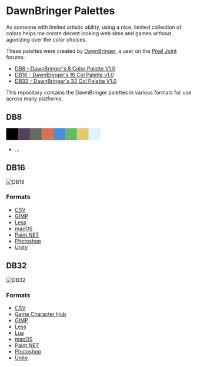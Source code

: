 # DawnBringer Palettes

As someone with limited artistic ability, using a nice, limited collection of colors helps me create decent looking web sites and games without agonizing over the color choices.

These palettes were created by [DawnBringer][2], a user on the [Pixel Joint][1] forums:

* [DB8 - DawnBringer's 8 Color Palette V1.0][3]
* [DB16 - DawnBringer's 16 Col Palette v1.0][4]
* [DB32 - DawnBringer's 32 Col Palette V1.0][5]

This repository contains the DawnBringer palettes in various formats for use across many platforms.

## DB8

![DB8][6]

* …

## DB16

![DB16][7]

### Formats

* [CSV](https://raw.githubusercontent.com/geoffb/dawnbringer-palettes/master/DB16/db16.csv)
* [GIMP](https://raw.githubusercontent.com/geoffb/dawnbringer-palettes/master/DB16/db16.gpl)
* [Less](https://raw.githubusercontent.com/geoffb/dawnbringer-palettes/master/DB16/db16.less)
* [macOS](https://github.com/geoffb/dawnbringer-palettes/blob/master/DB16/DB16.clr?raw=true)
* [Paint.NET](https://raw.githubusercontent.com/geoffb/dawnbringer-palettes/master/DB16/db16.txt)
* [Photoshop](https://github.com/geoffb/dawnbringer-palettes/raw/master/DB16/db16.act?raw=true)
* [Unity](https://raw.githubusercontent.com/geoffb/dawnbringer-palettes/master/DB16/DB16.colors)

## DB32

![DB32][8]

### Formats

* [CSV](https://raw.githubusercontent.com/geoffb/dawnbringer-palettes/master/DB32/db32.csv)
* [Game Character Hub](https://github.com/geoffb/dawnbringer-palettes/blob/master/DB32/db32.gchp?raw=true)
* [GIMP](https://raw.githubusercontent.com/geoffb/dawnbringer-palettes/master/DB32/db32.gpl)
* [Less](https://raw.githubusercontent.com/geoffb/dawnbringer-palettes/master/DB32/db32.less)
* [Lua](https://raw.githubusercontent.com/geoffb/dawnbringer-palettes/master/DB32/db32.lua)
* [macOS](https://github.com/geoffb/dawnbringer-palettes/blob/master/DB32/DB32.clr?raw=true)
* [Paint.NET](https://raw.githubusercontent.com/geoffb/dawnbringer-palettes/master/DB32/db32.txt)
* [Photoshop](https://github.com/geoffb/dawnbringer-palettes/raw/master/DB32/db32.act?raw=true)
* [Unity](https://raw.githubusercontent.com/geoffb/dawnbringer-palettes/master/DB32/DB32.colors)

[1]: http://pixeljoint.com/
[2]: http://pixeljoint.com/p/23821.htm
[3]: http://pixeljoint.com/forum/forum_posts.asp?TID=26050
[4]: http://pixeljoint.com/forum/forum_posts.asp?TID=12795
[5]: http://pixeljoint.com/forum/forum_posts.asp?TID=16247
[6]: https://raw.githubusercontent.com/geoffb/dawnbringer-palettes/master/DB8/db8.png
[7]: https://raw.githubusercontent.com/geoffb/dawnbringer-palettes/master/DB16/db16.png
[8]: https://raw.githubusercontent.com/geoffb/dawnbringer-palettes/master/DB32/db32.png
